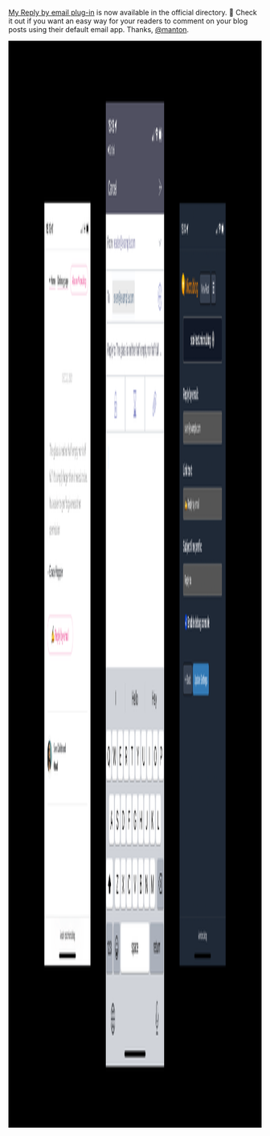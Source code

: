 ---
---

[My Reply by email plug-in](https://github.com/svendahlstrand/plugin-reply-by-email#readme) is now available in the official directory. 🎉 Check it out if you want an easy way for your readers to comment on your blog posts using their default email app. Thanks, [@manton](https://micro.blog/manton).

<img src="/images/reply-by-email-screenshots.png" alt="Screenshots showing a reply by email link on a blog, a newly drafted email, and the settings for the plug-in. The settings available are: email address, link text, subject line prefix, and debug console." width="3840" height="2160" />
